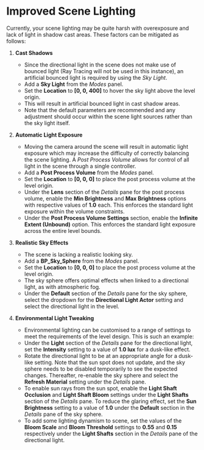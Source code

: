 # Improved Scene Lighting

Currently, your scene lighting may be quite harsh with overexposure and lack of light in shadow cast areas. These factors can be mitigated as follows:

1. **Cast Shadows**
   * Since the directional light in the scene does not make use of bounced light (Ray Tracing will not be used in this instance), an artificial bounced light is required by using the *Sky Light*.
   * Add a **Sky Light** from the *Modes* panel.
   * Set the **Location** to **[0, 0, 400]** to hover the sky light above the level origin.
   * This will result in artificial bounced light in cast shadow areas.
   * Note that the default parameters are recommended and any adjustment should occur within the scene light sources rather than the sky light itself.

2. **Automatic Light Exposure**
   * Moving the camera around the scene will result in automatic light exposure which may increase the difficulty of correctly balancing the scene lighting. A *Post Process Volume* allows for control of all light in the scene through a single controller.
   * Add a **Post Process Volume** from the *Modes* panel.
   * Set the **Location** to **[0, 0, 0]** to place the post process volume at the level origin.
   * Under the **Lens** section of the *Details* pane for the post process volume, enable the **Min Brightness** and **Max Brightness** options with respective values of **1.0** each. This enforces the standard light exposure within the volume constraints.
   * Under the **Post Process Volume Settings** section, enable the **Infinite Extent (Unbound)** option. This enforces the standard light exposure across the entire level bounds.

3. **Realistic Sky Effects**
   * The scene is lacking a realistic looking sky.
   * Add a **BP_Sky_Sphere** from the *Modes* panel.
   * Set the **Location** to **[0, 0, 0]** to place the post process volume at the level origin.
   * The sky sphere offers optimal effects when linked to a directional light, as with atmospheric fog.
   * Under the **Default** section of the *Details* pane for the sky sphere, select the dropdown for the **Directional Light Actor** setting and select the directional light in the level.

4. **Environmental Light Tweaking**
   * Environmental lighting can be customised to a range of settings to meet the requirements of the level design. This is such an example:
   * Under the **Light** section of the *Details* pane for the directional light, set the **Intensity** setting to a value of **1.0 lux** for a dusk-like effect.
   * Rotate the directional light to be at an appropriate angle for a dusk-like setting. Note that the sun spot does not update, and the sky sphere needs to be disabled temporarily to see the expected changes. Thereafter, re-enable the sky sphere and select the **Refresh Material** setting under the *Details* pane.
   * To enable sun rays from the sun spot, enable the **Light Shaft Occlusion** and **Light Shaft Bloom** settings under the **Light Shafts** section of the *Details* pane. To reduce the glaring effect, set the **Sun Brightness** setting to a value of **1.0** under the **Default** section in the *Details* pane of the sky sphere.
   * To add some lighting dynamism to scene, set the values of the **Bloom Scale** and **Bloom Threshold** settings to **0.55** and **0.15** respectively under the **Light Shafts** section in the *Details* pane of the directional light.